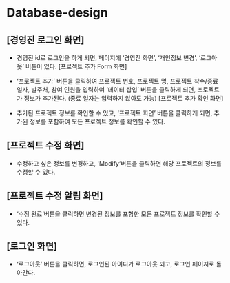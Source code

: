 # Database-design

## [경영진 로그인 화면]

- 경영진 id로 로그인을 하게 되면, 페이지에 ‘경영진 화면’, ‘개인정보 변경’, ‘로그아웃’ 버튼이 있다.
[프로젝트 추가 Form 화면]

- ‘프로젝트 추가’ 버튼을 클릭하여 프로젝트 번호, 프로젝트 명, 프로젝트 착수/종료 일자, 발주처, 참여 인원을 입력하여 ‘데이터 삽입’ 버튼을 클릭하게 되면, 프로젝트가 정보가 추가된다. (종료 일자는 입력하지 않아도 가능)
[프로젝트 추가 확인 화면]

- 추가된 프로젝트 정보를 확인할 수 있고, ‘프로젝트 화면’ 버튼을 클릭하게 되면, 추가된 정보를 포함하여 모든 프로젝트 정보를 확인할 수 있다.

## [프로젝트 수정 화면]

- 수정하고 싶은 정보를 변경하고, 'Modify‘버튼을 클릭하면 해당 프로젝트의  정보를 수정할 수 있다.  


## [프로젝트 수정 알림 화면]

- ‘수정 완료’버튼을 클릭하면 변경된 정보를 포함한 모든 프로젝트 정보를 확인할 수 있다.  

## [로그인 화면]

- ‘로그아웃’ 버튼을 클릭하면, 로그인된 아이디가 로그아웃 되고, 로그인 페이지로 돌아간다.  
